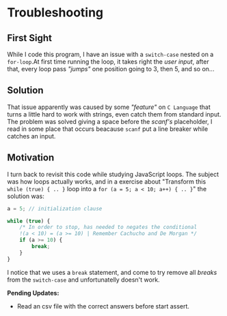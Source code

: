 # Troubleshooting

## First Sight

While I code this program, I have an issue with a `switch-case` nested on a `for-loop`.At first time running the loop, it takes right the _user input_, after that, every loop pass _"jumps"_ one position going to 3, then 5, and so on...

## Solution

That issue apparently was caused by some _"feature"_ on `C Language` that turns a little hard to work with strings, even catch them from standard input.
The problem was solved giving a space before the _scanf's_ placeholder, I read in some place that occurs beacause `scanf` put a line breaker while catches an input.

## Motivation

I turn back to revisit this code while studying JavaScript loops. The subject was how loops actually works, and in a exercise about "Transform this `while (true) { .. }` loop into a `for (a = 5; a < 10; a++) { .. }`" the solution was:

```js
a = 5; // initialization clause

while (true) {
    /* In order to stop, has needed to negates the conditional 
    !(a < 10) = (a >= 10) | Remember Cachucho and De Morgan */
    if (a >= 10) { 
        break;
    }
}
```

I notice that we uses a `break` statement, and come to try remove all _breaks_ from  the `switch-case` and unfortunatelly doesn't work.

**Pending Updates:** 
- Read an csv file with the correct answers before start assert.
